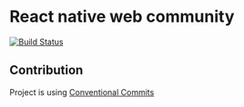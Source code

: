 # React native web community

[![Build Status](https://travis-ci.org/rnw-community/rnw-community.svg?branch=master)](https://travis-ci.org/rnw-community/rnw-community)


## Contribution
Project is using [Conventional Commits](https://www.conventionalcommits.org/en/v1.0.0-beta.4/)
